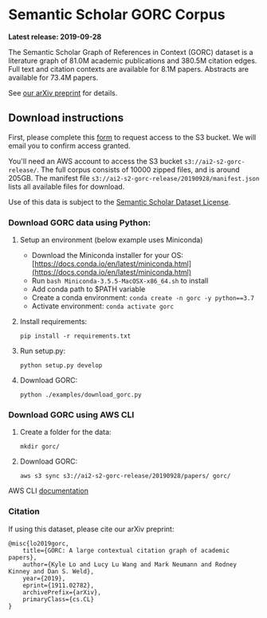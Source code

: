 # Semantic Scholar GORC Corpus

**Latest release: 2019-09-28**

The Semantic Scholar Graph of References in Context (GORC) dataset is a literature graph of 81.0M academic publications and 380.5M citation edges. 
Full text and citation contexts are available for 8.1M papers. Abstracts are available for 73.4M papers.

See [our arXiv preprint](https://arxiv.org/abs/1911.02782) for details.

## Download instructions

First, please complete this [form](https://docs.google.com/forms/d/e/1FAIpQLSeNeo4UBeRoe1taaN3oJ1Fr1BZokVs3vVo18mvfc0Lhnw7n1g/viewform) to request access to the S3 bucket.  We will email you to confirm access granted.

You'll need an AWS account to access the S3 bucket `s3://ai2-s2-gorc-release/`.  The full corpus consists of 10000 zipped files, and is around 205GB.  The manifest file `s3://ai2-s2-gorc-release/20190928/manifest.json` lists all available files for download.


Use of this data is subject to the [Semantic Scholar Dataset License](http://api.semanticscholar.org/corpus/legal/).


### Download GORC data using Python:

1. Setup an environment (below example uses Miniconda)
    * Download the Miniconda installer for your OS: [https://docs.conda.io/en/latest/miniconda.html](https://docs.conda.io/en/latest/miniconda.html)
    * Run `bash Miniconda-3.5.5-MacOSX-x86_64.sh` to install
    * Add conda path to $PATH variable
    * Create a conda environment: `conda create -n gorc -y python==3.7`
    * Activate environment: `conda activate gorc`

2. Install requirements:
    
    `pip install -r requirements.txt`
    
3. Run setup.py:
    
    `python setup.py develop`
    
4. Download GORC:
 
    `python ./examples/download_gorc.py`

### Download GORC using AWS CLI 

1. Create a folder for the data:

    `mkdir gorc/`
    
2. Download GORC:
    
    `aws s3 sync s3://ai2-s2-gorc-release/20190928/papers/ gorc/`
    
AWS CLI [documentation](https://aws.amazon.com/cli/)

### Citation

If using this dataset, please cite our arXiv preprint:

```
@misc{lo2019gorc,
    title={GORC: A large contextual citation graph of academic papers},
    author={Kyle Lo and Lucy Lu Wang and Mark Neumann and Rodney Kinney and Dan S. Weld},
    year={2019},
    eprint={1911.02782},
    archivePrefix={arXiv},
    primaryClass={cs.CL}
}
```
